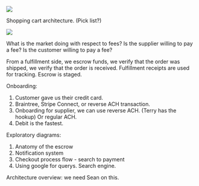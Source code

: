 ![](/Users/milenkov/projects/Partsline/docs/assets/anatomy_search.png)

Shopping cart architecture. (Pick list?)

![](/Users/milenkov/projects/Partsline/docs/assets/anatomy_transaction.png)

What is the market doing with respect to fees? Is the supplier willing to pay a fee? Is the customer willing to pay a fee? 

From a fulfillment side, we escrow funds, we verify that the order was shipped, we verify that the order is received. Fulfillment receipts are used for tracking. Escrow is staged.

Onboarding:

1. Customer gave us their credit card.
2. Braintree, Stripe Connect, or reverse ACH transaction.
3. Onboarding for supplier, we can use reverse ACH. (Terry has the hookup) Or regular ACH. 
4. Debit is the fastest.

Exploratory diagrams:

1. Anatomy of the escrow
2. Notification system
3. Checkout process flow - search to payment
4. Using google for querys. Search engine.


Architecture overview: we need Sean on this.






